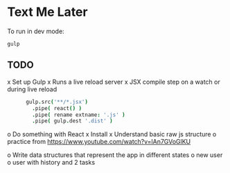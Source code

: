 # Text Me Later

To run in dev mode:

    gulp


## TODO

x Set up Gulp
  x Runs a live reload server
  x JSX compile step on a watch or during live reload

```coffeescript
      gulp.src('**/*.jsx')
        .pipe( react() )
        .pipe( rename extname: '.js' )
        .pipe( gulp.dest '.dist' )
```

o Do something with React
  x Install
  x Understand basic raw js structure
  o practice from https://www.youtube.com/watch?v=lAn7GVoGlKU

o Write data structures that represent the app in different states
  o new user
  o user with history and 2 tasks


